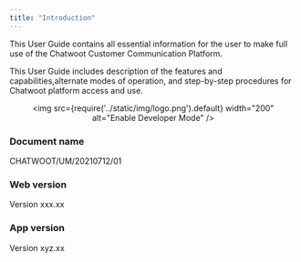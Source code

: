 ```yaml
---
title: "Introduction"
---
```

This User Guide contains all essential information for the user to make full use of the Chatwoot Customer Communication Platform.  

This User Guide includes description of the features and capabilities,alternate modes of operation, and step-by-step procedures for Chatwoot platform access and use.

<!-- ![logo](../static/img/logo.png) -->

<!-- <div style={{textAlign: 'center'}}> -->
<div align="center">

<img src={require('../static/img/logo.png').default} width="200" alt="Enable Developer Mode" />

</div>

### Document name 
CHATWOOT/UM/20210712/01
### Web version
<!-- TODO get the version names -->
Version xxx.xx
### App version
Version xyz.xx

